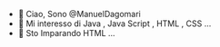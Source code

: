 - 👋 Ciao, Sono @ManuelDagomari
- 👀 Mi interesso di Java , Java Script , HTML , CSS  ...
- 🌱 Sto Imparando HTML ...

